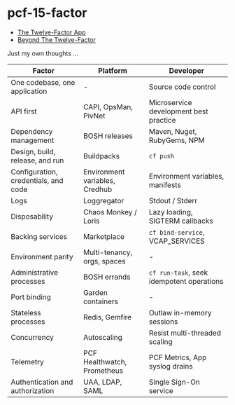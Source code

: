 # pcf-15-factor

- [The Twelve-Factor App](https://12factor.net/)
- [Beyond The Twelve-Factor](https://www.oreilly.com/library/view/beyond-the-twelve-factor/9781492042631/)

Just my own thoughts ...

| Factor                               | Platform                       | Developer                                 |
|--------------------------------------|--------------------------------|-------------------------------------------|
| One codebase, one application        | -                              | Source code control                       |
| API first                            | CAPI, OpsMan, PivNet           | Microservice development best practice    |
| Dependency management                | BOSH releases                  | Maven, Nuget, RubyGems, NPM               | 
| Design, build, release, and run      | Buildpacks                     | `cf push`                                 |
| Configuration, credentials, and code | Environment variables, Credhub | Environment variables, manifests          |
| Logs                                 | Loggregator                    | Stdout / Stderr                           |
| Disposability                        | Chaos Monkey / Loris           | Lazy loading, SIGTERM callbacks           |
| Backing services                     | Marketplace                    | `cf bind-service`, VCAP_SERVICES          |
| Environment parity                   | Multi-tenancy, orgs, spaces    | -                                         |
| Administrative processes             | BOSH errands                   | `cf run-task`, seek idempotent operations |
| Port binding                         | Garden containers              | -                                         |
| Stateless processes                  | Redis, Gemfire                 | Outlaw in-memory sessions                 |
| Concurrency                          | Autoscaling                    | Resist multi-threaded scaling             |
| Telemetry                            | PCF Healthwatch, Prometheus    | PCF Metrics, App syslog drains            |
| Authentication and authorization     | UAA, LDAP, SAML                | Single Sign-On service                    |

